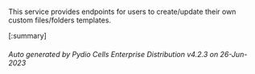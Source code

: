 






This service provides endpoints for users to create/update their own custom files/folders templates.

[:summary]

###### Auto generated by Pydio Cells Enterprise Distribution v4.2.3 on 26-Jun-2023
